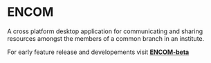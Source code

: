 # ENCOM

A cross platform desktop application for communicating and sharing resources amongst the members of a common branch in an institute. 

For early feature release and developements visit [**ENCOM-beta**](https://github.com/NashifAlam/ENCOM-beta)
